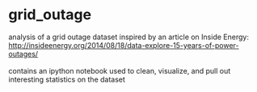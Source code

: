# grid_outage

analysis of a grid outage dataset inspired by an article on Inside Energy: http://insideenergy.org/2014/08/18/data-explore-15-years-of-power-outages/ 
<br>
<br>
contains an ipython notebook used to clean, visualize, and pull out interesting statistics on the dataset
